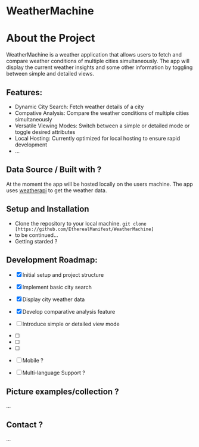 ﻿# WeatherMachine


# About the Project
WeatherMachine is a weather application that allows users to fetch and compare weather conditions of multiple cities simultaneously. The app will display the current weather insights and some other information by toggling between simple and detailed views.

## Features:
- Dynamic City Search: Fetch weather details of a city
- Compative Analysis: Compare the weather conditions of multiple cities simultaneously
- Versatile Viewing Modes: Switch between a simple or detailed mode or toggle desired attributes
- Local Hosting: Currently optimized for local hosting to ensure rapid development
- ...

## Data Source / Built with ?
At the moment the app will be hosted locally on the users machine. The app uses [weatherapi](https://www.weatherapi.com/) to get the weather data. 

## Setup and Installation
- Clone the repository to your local machine.
`git clone [https://github.com/EtherealManifest/WeatherMachine]`
- to be continued...
- Getting starded ?

## Development Roadmap:
- [x] Initial setup and project structure
- [x] Implement basic city search
- [x] Display city weather data
- [x] Develop comparative analysis feature
- [ ] Introduce simple or detailed view mode
- [ ] 
- [ ] 
- [ ] 
- [ ] Mobile ?
- [ ] Multi-language Support ?


## Picture examples/collection ?
...

## Contact ? 
...
